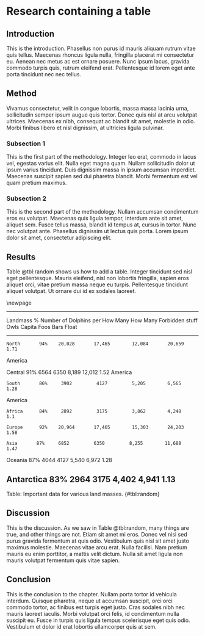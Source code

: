 # Research containing a table

## Introduction

This is the introduction. Phasellus non purus id mauris aliquam rutrum vitae quis tellus. Maecenas rhoncus ligula nulla, fringilla placerat mi consectetur eu. Aenean nec metus ac est ornare posuere. Nunc ipsum lacus, gravida commodo turpis quis, rutrum eleifend erat. Pellentesque id lorem eget ante porta tincidunt nec nec tellus.

## Method

Vivamus consectetur, velit in congue lobortis, massa massa lacinia urna, sollicitudin semper ipsum augue quis tortor. Donec quis nisl at arcu volutpat ultrices. Maecenas ex nibh, consequat ac blandit sit amet, molestie in odio. Morbi finibus libero et nisl dignissim, at ultricies ligula pulvinar.

### Subsection 1

This is the first part of the methodology.  Integer leo erat, commodo in lacus vel, egestas varius elit. Nulla eget magna quam. Nullam sollicitudin dolor ut ipsum varius tincidunt. Duis dignissim massa in ipsum accumsan imperdiet. Maecenas suscipit sapien sed dui pharetra blandit. Morbi fermentum est vel quam pretium maximus.

### Subsection 2

This is the second part of the methodology. Nullam accumsan condimentum eros eu volutpat. Maecenas quis ligula tempor, interdum ante sit amet, aliquet sem. Fusce tellus massa, blandit id tempus at, cursus in tortor. Nunc nec volutpat ante. Phasellus dignissim ut lectus quis porta. Lorem ipsum dolor sit amet, consectetur adipiscing elit.

<!-- 
Comments can be added like this.
--> 

## Results

<!-- Table formatting works same as figure formatting -->

Table @tbl:random shows us how to add a table. Integer tincidunt sed nisl eget pellentesque. Mauris eleifend, nisl non lobortis fringilla, sapien eros aliquet orci, vitae pretium massa neque eu turpis. Pellentesque tincidunt aliquet volutpat. Ut ornare dui id ex sodales laoreet.

<!-- Force the table onto a newpage -->

\newpage

-----------------------------------------------------------------------------------
Landmass      \%      Number of   Dolphins per    How Many     How Many    Forbidden
             stuff    Owls        Capita         Foos         Bars        Float
------------ ------- --------- -------------- ------------ ------------ -----------
    North       94%    20,028       17,465        12,084       20,659       1.71
 America                                                               

Central      91%     6564         6350         8,189        12,012       1.52
America                                                               

    South       86%     3902         4127         5,205        6,565        1.28
America                                                               

    Africa      84%     2892         3175         3,862        4,248         1.1

    Europe      92%    20,964       17,465        15,303       24,203       1.58

    Asia       87%     6852         6350         8,255        11,688       1.47

Oceania      87%     4044         4127         5,540        6,972        1.28

Antarctica    83%     2964         3175         4,402        4,941        1.13
-----------------------------------------------------------------------------------

Table: Important data for various land masses. {#tbl:random}

## Discussion

This is the discussion. As we saw in Table @tbl:random, many things are true, and other things are not. Etiam sit amet mi eros. Donec vel nisi sed purus gravida fermentum at quis odio. Vestibulum quis nisl sit amet justo maximus molestie. Maecenas vitae arcu erat. Nulla facilisi. Nam pretium mauris eu enim porttitor, a mattis velit dictum. Nulla sit amet ligula non mauris volutpat fermentum quis vitae sapien.

## Conclusion

This is the conclusion to the chapter. Nullam porta tortor id vehicula interdum. Quisque pharetra, neque ut accumsan suscipit, orci orci commodo tortor, ac finibus est turpis eget justo. Cras sodales nibh nec mauris laoreet iaculis. Morbi volutpat orci felis, id condimentum nulla suscipit eu. Fusce in turpis quis ligula tempus scelerisque eget quis odio. Vestibulum et dolor id erat lobortis ullamcorper quis at sem.



